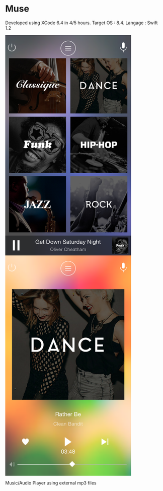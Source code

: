 # Muse
Developed using XCode 6.4 in 4/5 hours. Target OS : 8.4. Langage : Swift 1.2

<img src="./Radio List.png" alt="alt text" width="400" height="700" align="center">               <img src="./Player.png" alt="alt text" width="400" height="700" align="center">

Music/Audio Player using external mp3 files
